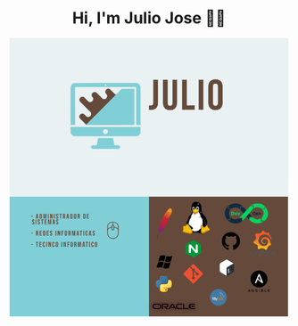 <h1 align="center">Hi, I'm Julio Jose 👨‍💻 </h1>

<div style="text-align:center">
    <img src="./img/foto.png" alt="Descripción de la imagen" width="500"/>
</div>
<!--
**JJVT02/JJVT02** is a ✨ _special_ ✨ repository because its `README.md` (this file) appears on your GitHub profile.

Here are some ideas to get you started:

- 🔭 I’m currently working on ...
- 🌱 I’m currently learning ...
- 👯 I’m looking to collaborate on ...
- 🤔 I’m looking for help with ...
- 💬 Ask me about ...
- 📫 How to reach me: ...
- 😄 Pronouns: ...
- ⚡ Fun fact: ...
-->
